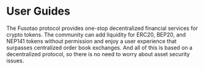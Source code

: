 # User Guides

The Fusotao protocol provides one-stop decentralized financial services for crypto tokens.
The community can add liquidity for ERC20, BEP20, and NEP141 tokens without permission and enjoy a user experience that surpasses centralized order book exchanges. And all of this is based on a decentralized protocol, so there is no need to worry about asset security issues.

